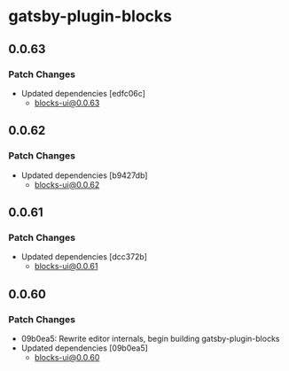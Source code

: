 # gatsby-plugin-blocks

## 0.0.63

### Patch Changes

- Updated dependencies [edfc06c]
  - blocks-ui@0.0.63

## 0.0.62

### Patch Changes

- Updated dependencies [b9427db]
  - blocks-ui@0.0.62

## 0.0.61

### Patch Changes

- Updated dependencies [dcc372b]
  - blocks-ui@0.0.61

## 0.0.60

### Patch Changes

- 09b0ea5: Rewrite editor internals, begin building gatsby-plugin-blocks
- Updated dependencies [09b0ea5]
  - blocks-ui@0.0.60
